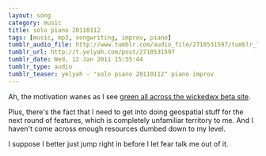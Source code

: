 ```yaml
---
layout: song
category: music
title: solo piano 20110112
tags: [music, mp3, songwriting, improv, piano]
tumblr_audio_file: http://www.tumblr.com/audio_file/2718531597/tumblr_lexjkw3gV81qzo4ep
tumblr_url: http://t.yelyah.com/post/2718531597
tumblr_date: Wed, 12 Jan 2011 15:55:44
tumblr_type: audio
tumblr_teaser: yelyah - "solo piano 20110112" piano improv
---
```

Ah, the motivation wanes as I see [green all across the wickedwx beta site](http://beta.wickedwx.com/).

Plus, there's the fact that I need to get into doing geospatial stuff for the next round of features, which is completely unfamiliar territory to me. And I haven't come across enough resources dumbed down to my level.

I suppose I better just jump right in before I let fear talk me out of it.
